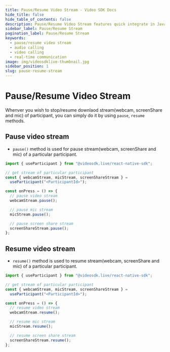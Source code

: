 ```yaml
---
title: Pause/Resume Video Stream - Video SDK Docs
hide_title: false
hide_table_of_contents: false
description: Pause/Resume Video Stream features quick integrate in Javascript, React JS, Android, IOS, React Native, Flutter with Video SDK to add live video & audio conferencing to your applications.
sidebar_label: Pause/Resume Stream
pagination_label: Pause/Resume Stream
keywords:
  - pause/resume video stream
  - audio calling
  - video calling
  - real-time communication
image: img/videosdklive-thumbnail.jpg
sidebar_position: 1
slug: pause-resume-stream
---
```


# Pause/Resume Video Stream

Whenver you wish to stop/resume downlaod stream(webcam, screenShare and mic) of participant, you can simply do it by using `pause`, `resume` methods.

## Pause video stream

- `pause()` method is used for pause stream(webcam, screenShare and mic) of a particular participant.

```js
import { useParticipant } from "@videosdk.live/react-native-sdk";

// get stream of particular participant
const { webcamStream, micStream, screenShareStream } =
  useParticipant("<ParticipantId>");

const onPress = () => {
  // pause video stream
  webcamStream.pause();

  // pause mic stream
  micStream.pause();

  // pause screen share stream
  screenShareStream.pause();
};
```

## Resume video stream

- `resume()` method is used to resume stream(webcam, screenShare and mic) of a particular participant.

```js
import { useParticipant } from "@videosdk.live/react-native-sdk";

// get stream of particular participant
const { webcamStream, micStream, screenShareStream } =
  useParticipant("<ParticipantId>");

const onPress = () => {
  // resume video stream
  webcamStream.resume();

  // resume mic stream
  micStream.resume();

  // resume screen share stream
  screenShareStream.resume();
};
```
